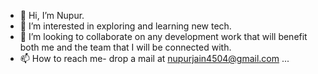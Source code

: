 - 👋 Hi, I’m Nupur.
- 👀 I’m interested in exploring and learning new tech.
- 💞️ I’m looking to collaborate on any development work that will benefit both me and the team that I will be connected with.
- 📫 How to reach me- drop a mail at nupurjain4504@gmail.com ...

<!---
nupur45jain/nupur45jain is a ✨ special ✨ repository because its `README.md` (this file) appears on your GitHub profile.
You can click the Preview link to take a look at your changes.
--->
